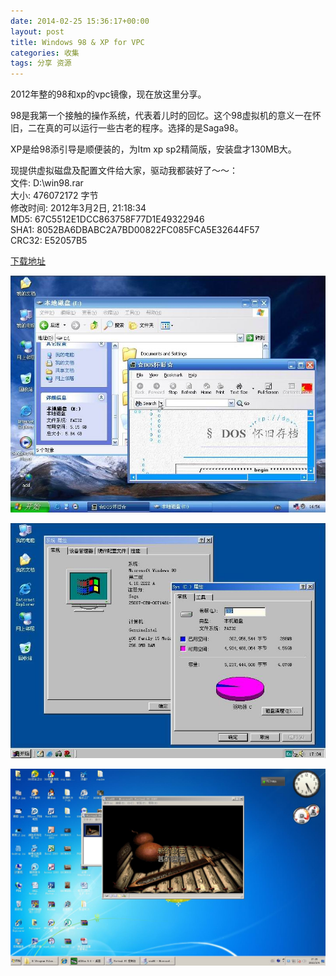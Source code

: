 ```yaml
---
date: 2014-02-25 15:36:17+00:00
layout: post
title: Windows 98 & XP for VPC
categories: 收集
tags: 分享 资源
---
```


2012年整的98和xp的vpc镜像，现在放这里分享。

98是我第一个接触的操作系统，代表着儿时的回忆。这个98虚拟机的意义一在怀旧，二在真的可以运行一些古老的程序。选择的是Saga98。

XP是给98添引导是顺便装的，为ltm xp sp2精简版，安装盘才130MB大。


现提供虚拟磁盘及配置文件给大家，驱动我都装好了～～：
<br />
文件: D:\win98.rar
<br />
大小: 476072172 字节
<br />
修改时间: 2012年3月2日, 21:18:34
<br />
MD5: 67C5512E1DCC863758F77D1E49322946
<br />
SHA1: 8052BA6DBABC2A7BD00822FC085FCA5E32644F57
<br />
CRC32: E52057B5
 
[下载地址](http://115.com/file/e7l9eonm)

![](https://github.com/xulihang/xulihang.github.io/raw/master/album/win98/x1.jpg)

![](https://github.com/xulihang/xulihang.github.io/raw/master/album/win98/x2.jpg)

![](https://github.com/xulihang/xulihang.github.io/raw/master/album/win98/x3.jpg)


